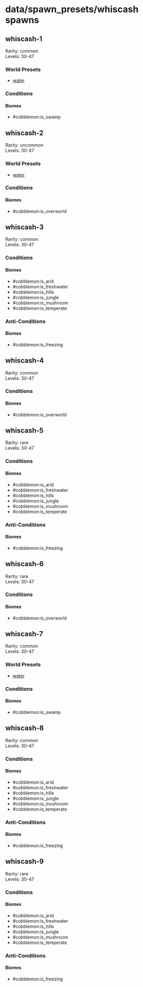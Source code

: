 # data/spawn_presets/whiscash spawns  
  
## whiscash-1  
Rarity: common  
Levels: 30-47  
  
### World Presets  
* [water](/data/world_presets/water.md)  
  
### Conditions  
  
#### Biomes  
  * #cobblemon:is_swamp
  
  
## whiscash-2  
Rarity: uncommon  
Levels: 30-47  
  
### World Presets  
* [water](/data/world_presets/water.md)  
  
### Conditions  
  
#### Biomes  
  * #cobblemon:is_overworld
  
  
## whiscash-3  
Rarity: common  
Levels: 30-47  
  
### Conditions  
  
#### Biomes  
  * #cobblemon:is_arid
  * #cobblemon:is_freshwater
  * #cobblemon:is_hills
  * #cobblemon:is_jungle
  * #cobblemon:is_mushroom
  * #cobblemon:is_temperate
  
  
### Anti-Conditions  
  
#### Biomes  
  * #cobblemon:is_freezing
  
  
## whiscash-4  
Rarity: common  
Levels: 30-47  
  
### Conditions  
  
#### Biomes  
  * #cobblemon:is_overworld
  
  
## whiscash-5  
Rarity: rare  
Levels: 30-47  
  
### Conditions  
  
#### Biomes  
  * #cobblemon:is_arid
  * #cobblemon:is_freshwater
  * #cobblemon:is_hills
  * #cobblemon:is_jungle
  * #cobblemon:is_mushroom
  * #cobblemon:is_temperate
  
  
### Anti-Conditions  
  
#### Biomes  
  * #cobblemon:is_freezing
  
  
## whiscash-6  
Rarity: rare  
Levels: 30-47  
  
### Conditions  
  
#### Biomes  
  * #cobblemon:is_overworld
  
  
## whiscash-7  
Rarity: common  
Levels: 30-47  
  
### World Presets  
* [water](/data/world_presets/water.md)  
  
### Conditions  
  
#### Biomes  
  * #cobblemon:is_swamp
  
  
## whiscash-8  
Rarity: common  
Levels: 30-47  
  
### Conditions  
  
#### Biomes  
  * #cobblemon:is_arid
  * #cobblemon:is_freshwater
  * #cobblemon:is_hills
  * #cobblemon:is_jungle
  * #cobblemon:is_mushroom
  * #cobblemon:is_temperate
  
  
### Anti-Conditions  
  
#### Biomes  
  * #cobblemon:is_freezing
  
  
## whiscash-9  
Rarity: rare  
Levels: 30-47  
  
### Conditions  
  
#### Biomes  
  * #cobblemon:is_arid
  * #cobblemon:is_freshwater
  * #cobblemon:is_hills
  * #cobblemon:is_jungle
  * #cobblemon:is_mushroom
  * #cobblemon:is_temperate
  
  
### Anti-Conditions  
  
#### Biomes  
  * #cobblemon:is_freezing
  

